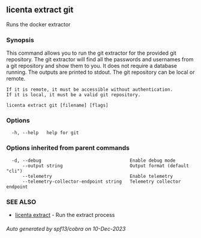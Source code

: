 ## licenta extract git

Runs the docker extractor

### Synopsis

This command allows you to run the git extractor for the provided git repository. The git extractor will find all the passwords and usernames from a git repository and show them to you. It does not require a database running. The outputs are printed to stdout. The git repository can be local or remote.

	If it is remote, it must be accessible without authentication.
	If it is local, it must be a valid git repository.

```
licenta extract git [filename] [flags]
```

### Options

```
  -h, --help   help for git
```

### Options inherited from parent commands

```
  -d, --debug                                 Enable debug mode
      --output string                         Output format (default "cli")
      --telemetry                             Enable telemetry
      --telemetry-collector-endpoint string   Telemetry collector endpoint
```

### SEE ALSO

* [licenta extract](licenta_extract.md)	 - Run the extract process

###### Auto generated by spf13/cobra on 10-Dec-2023
